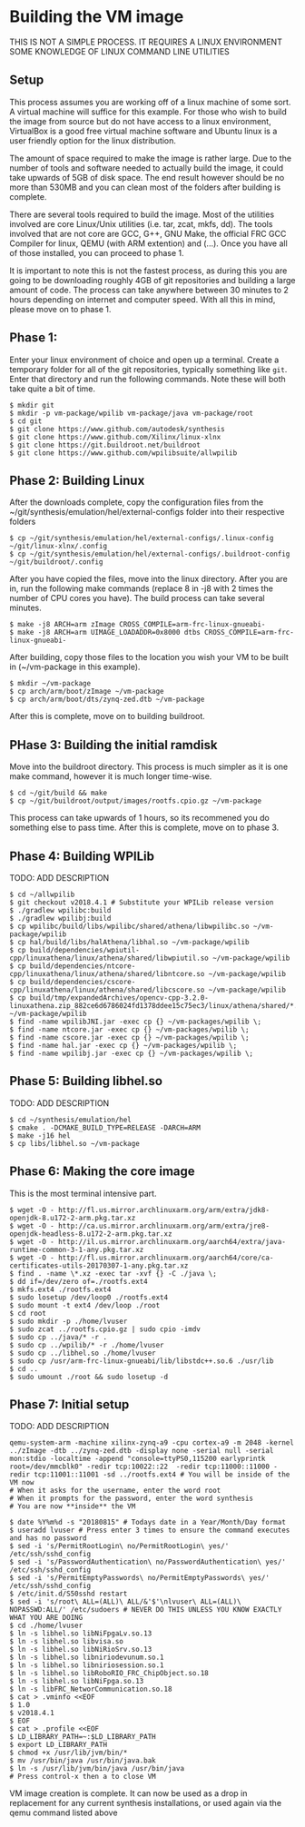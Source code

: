 # Building the VM image

THIS IS NOT A SIMPLE PROCESS. IT REQUIRES A LINUX ENVIRONMENT SOME KNOWLEDGE OF LINUX COMMAND LINE UTILITIES 

## Setup

This process assumes you are working off of a linux machine of some sort. A virtual machine will suffice for this example. For 
those who wish to build the image from source but do not have access to a linux environment, VirtualBox is a good free virtual 
machine software and Ubuntu linux is a user friendly option for the linux distribution.

The amount of space required to make the image is rather large. Due to the number of tools and software needed to actually 
build the image, it could take upwards of 5GB of disk space. The end result however should be no more than 530MB and you can 
clean most of the folders after building is complete.

There are several tools required to build the image. Most of the utilities involved are core Linux/Unix utilities (i.e. tar, 
zcat, mkfs, dd). The tools involved that are not core are GCC, G++, GNU Make, the official FRC GCC Compiler for linux, QEMU 
(with ARM extention) and (...). Once you have all of those installed, you can proceed to phase 1.

It is important to note this is not the fastest process, as during this you are going to be downloading roughly 4GB of git 
repositories and building a large amount of code. The process can take anywhere between 30 minutes to 2 hours depending on 
internet and computer speed. With all this in mind, please move on to phase 1.

## Phase 1:

Enter your linux environment of choice and open up a terminal. Create a temporary folder for all of the git repositories, 
typically something like `git`. Enter that directory and run the following commands. Note these will both take quite a bit of 
time.

```shell
$ mkdir git
$ mkdir -p vm-package/wpilib vm-package/java vm-package/root
$ cd git
$ git clone https://www.github.com/autodesk/synthesis
$ git clone https://www.github.com/Xilinx/linux-xlnx
$ git clone https://git.buildroot.net/buildroot
$ git clone https://www.github.com/wpilibsuite/allwpilib
```
## Phase 2: Building Linux

After the downloads complete, copy the configuration files from the ~/git/synthesis/emulation/hel/external-configs folder into
their respective folders

```shell
$ cp ~/git/synthesis/emulation/hel/external-configs/.linux-config ~/git/linux-xlnx/.config
$ cp ~/git/synthesis/emulation/hel/external-configs/.buildroot-config ~/git/buildroot/.config
```

After you have copied the files, move into the linux directory. After you are in, run the following make commands (replace 8 in -j8 with 2 times the number of CPU cores you have). The build process can take several minutes.

```shell
$ make -j8 ARCH=arm zImage CROSS_COMPILE=arm-frc-linux-gnueabi- 
$ make -j8 ARCH=arm UIMAGE_LOADADDR=0x8000 dtbs CROSS_COMPILE=arm-frc-linux-gnueabi-
```

After building, copy those files to the location you wish your VM to be built in (~/vm-package in this example). 

```shell
$ mkdir ~/vm-package
$ cp arch/arm/boot/zImage ~/vm-package
$ cp arch/arm/boot/dts/zynq-zed.dtb ~/vm-package
```

After this is complete, move on to building buildroot.

## PHase 3: Building the initial ramdisk

Move into the buildroot directory. This process is much simpler as it is one make command, however it is much longer time-wise.

```shell
$ cd ~/git/build && make
$ cp ~/git/buildroot/output/images/rootfs.cpio.gz ~/vm-package
```

This process can take upwards of 1 hours, so its recommened you do something else to pass time. After this is complete, move on to phase 3.

## Phase 4: Building WPILib
TODO: ADD DESCRIPTION
```shell
$ cd ~/allwpilib
$ git checkout v2018.4.1 # Substitute your WPILib release version
$ ./gradlew wpilibc:build
$ ./gradlew wpilibj:build
$ cp wpilibc/build/libs/wpilibc/shared/athena/libwpilibc.so ~/vm-package/wpilib
$ cp hal/build/libs/halAthena/libhal.so ~/vm-package/wpilib
$ cp build/dependencies/wpiutil-cpp/linuxathena/linux/athena/shared/libwpiutil.so ~/vm-package/wpilib
$ cp build/dependencies/ntcore-cpp/linuxathena/linux/athena/shared/libntcore.so ~/vm-package/wpilib
$ cp build/dependencies/cscore-cpp/linuxathena/linux/athena/shared/libcscore.so ~/vm-package/wpilib
$ cp build/tmp/expandedArchives/opencv-cpp-3.2.0-linuxathena.zip_882ce6d6786024fd1378ddee15c75ec3/linux/athena/shared/*.so* ~/vm-package/wpilib
$ find -name wpilibJNI.jar -exec cp {} ~/vm-packages/wpilib \;
$ find -name ntcore.jar -exec cp {} ~/vm-packages/wpilib \;
$ find -name cscore.jar -exec cp {} ~/vm-packages/wpilib \;
$ find -name hal.jar -exec cp {} ~/vm-packages/wpilib \;
$ find -name wpilibj.jar -exec cp {} ~/vm-packages/wpilib \;
```

## Phase 5: Building libhel.so
TODO: ADD DESCRIPTION
```shell
$ cd ~/synthesis/emulation/hel
$ cmake . -DCMAKE_BUILD_TYPE=RELEASE -DARCH=ARM
$ make -j16 hel
$ cp libs/libhel.so ~/vm-package
```

## Phase 6: Making the core image
This is the most terminal intensive part.

```shell
$ wget -O - http://fl.us.mirror.archlinuxarm.org/arm/extra/jdk8-openjdk-8.u172-2-arm.pkg.tar.xz
$ wget -O - http://ca.us.mirror.archlinuxarm.org/arm/extra/jre8-openjdk-headless-8.u172-2-arm.pkg.tar.xz
$ wget -O - http://il.us.mirror.archlinuxarm.org/aarch64/extra/java-runtime-common-3-1-any.pkg.tar.xz
$ wget -O - http://fl.us.mirror.archlinuxarm.org/aarch64/core/ca-certificates-utils-20170307-1-any.pkg.tar.xz
$ find . -name \*.xz -exec tar -xvf {} -C ./java \; 
$ dd if=/dev/zero of=./rootfs.ext4
$ mkfs.ext4 ./rootfs.ext4
$ sudo losetup /dev/loop0 ./rootfs.ext4
$ sudo mount -t ext4 /dev/loop ./root
$ cd root
$ sudo mkdir -p ./home/lvuser
$ sudo zcat ../rootfs.cpio.gz | sudo cpio -imdv
$ sudo cp ../java/* -r .
$ sudo cp ../wpilib/* -r ./home/lvuser
$ sudo cp ../libhel.so ./home/lvuser
$ sudo cp /usr/arm-frc-linux-gnueabi/lib/libstdc++.so.6 ./usr/lib
$ cd ..
$ sudo umount ./root && sudo losetup -d
```

## Phase 7: Initial setup
TODO: ADD DESCRIPTION

```shell
qemu-system-arm -machine xilinx-zynq-a9 -cpu cortex-a9 -m 2048 -kernel ../zImage -dtb ../zynq-zed.dtb -display none -serial null -serial mon:stdio -localtime -append "console=ttyPS0,115200 earlyprintk root=/dev/mmcblk0" -redir tcp:10022::22  -redir tcp:11000::11000 -redir tcp:11001::11001 -sd ../rootfs.ext4 # You will be inside of the VM now
# When it asks for the username, enter the word root
# When it prompts for the password, enter the word synthesis
# You are now **inside** the VM

$ date %Y%m%d -s "20180815" # Todays date in a Year/Month/Day format
$ useradd lvuser # Press enter 3 times to ensure the command executes and has no password
$ sed -i 's/PermitRootLogin\ no/PermitRootLogin\ yes/' /etc/ssh/sshd_config
$ sed -i 's/PasswordAuthentication\ no/PasswordAuthentication\ yes/' /etc/ssh/sshd_config
$ sed -i 's/PermitEmptyPasswords\ no/PermitEmptyPasswords\ yes/' /etc/ssh/sshd_config
$ /etc/init.d/S50sshd restart
$ sed -i 's/root\ ALL=(ALL)\ ALL/&'$'\nlvuser\ ALL=(ALL)\ NOPASSWD:ALL/' /etc/sudoers # NEVER DO THIS UNLESS YOU KNOW EXACTLY WHAT YOU ARE DOING
$ cd ./home/lvuser
$ ln -s libhel.so libNiFpgaLv.so.13
$ ln -s libhel.so libvisa.so
$ ln -s libhel.so libNiRioSrv.so.13
$ ln -s libhel.so libniriodevunum.so.1
$ ln -s libhel.so libniriosession.so.1
$ ln -s libhel.so libRoboRIO_FRC_ChipObject.so.18
$ ln -s libhel.so libNiFpga.so.13
$ ln -s libFRC_NetworCommunication.so.18
$ cat > .vminfo <<EOF
$ 1.0
$ v2018.4.1
$ EOF
$ cat > .profile <<EOF
$ LD_LIBRARY_PATH=~:$LD_LIBRARY_PATH
$ export LD_LIBRARY_PATH
$ chmod +x /usr/lib/jvm/bin/*
$ mv /usr/bin/java /usr/bin/java.bak
$ ln -s /usr/lib/jvm/bin/java /usr/bin/java
# Press control-x then a to close VM
```

VM image creation is complete. It can now be used as a drop in replacement for any current synthesis installations, or used 
again via the qemu command listed above 
